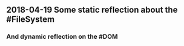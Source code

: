 ## 2018-04-19 Some static reflection about the #FileSystem

<script>
import d3 from "src/external/d3.v5.js"
import moment from "src/external/moment.js";

(async () => {



  function stripTree(tree) {
    if (tree.children) {
      tree.children = tree.children.filter(ea => stripTree(ea))
    }
    if (tree.name == "external") return false;
    if (tree.name == "node_modules") return false;
    if (tree.name == "reactive") return false;


    if (tree.type == "directory") return true;
    if (tree.name.match(/\.js$/)) return true
    return false
  }
  
  
  var tree = await lively.files.fileTree(lively4url + "/")
  stripTree(tree)

  var div = await lively.create("div")

  div.style = "background-color: white; width: 800px; height:600px; position: relative"
  var tm = await lively.create("d3-radialtree")
  
  
  tm.style = "position: absolute; top: 0px; left: 0px; width: 100%; height: 100%"

  
  var c = d3.scaleSequential(d3.interpolatePiYG)
  var colorScale =  d3.scaleSequential(d3.interpolatePiYG)
  // d3.scaleLog().range(["blue","yellow","green","orange"])
  var now = Date.now()

  tm.dataSize = d =>  d.size ? Math.sqrt(d.size) * 0.1 : 1
  tm.dataColor = (d) => {
    var time = moment(d.modified)
    var days = (now - time._d.getTime()) / 1000 / 60 / 60 / 24
   
    return colorScale(days / 356.0)
  }
  tm.dataTitle = (d) => {
    return d.id + "\n" + d.modified + "\n" + Math.round(d.size / 1024) +"k"
  }
  div.appendChild(tm)
  tm.setTreeData(tree)
  return div
})()
</script>


### And dynamic reflection on the #DOM

<script>



import d3 from "src/external/d3.v5.js"
import moment from "src/external/moment.js";

(async () => {  

  
  function d3TreeOfDocumentElement(documentNode) {
    var tree = {
      name: documentNode.id || documentNode.tagName || documentNode,
      size: documentNode.outerHTML && documentNode.outerHTML.length,
      children: []
    }
    if (documentNode.childNodes) {
      tree.children.push(...Array.from(documentNode.childNodes).map(ea => d3TreeOfDocumentElement(ea)))
    }
    // if (documentNode.shadowRoot) {
    //   tree.children.push(d3TreeOfDocumentElement(documentNode.shadowRoot))
    // }
    return tree
  }

  var div = await lively.create("div")
  div.style = "background-color: white; width: 800px; height:600px; position: relative"
  var tm = await lively.create("d3-radialtree")
  tm.style = "position: absolute; top: 0px; left: 0px; width: 100%; height: 100%"
  div.appendChild(tm)
  tm.setTreeData(d3TreeOfDocumentElement(document.body))
  return div
})()
</script>


